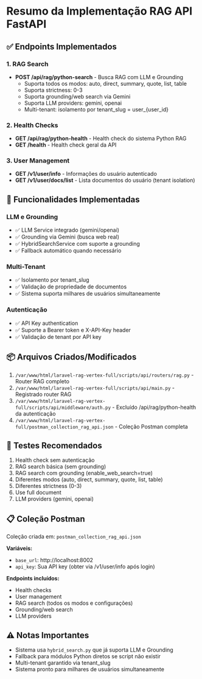 # Resumo da Implementação RAG API FastAPI

## ✅ Endpoints Implementados

### 1. RAG Search
- **POST /api/rag/python-search** - Busca RAG com LLM e Grounding
  - Suporta todos os modos: auto, direct, summary, quote, list, table
  - Suporta strictness: 0-3
  - Suporta grounding/web search via Gemini
  - Suporta LLM providers: gemini, openai
  - Multi-tenant: isolamento por tenant_slug = user_{user_id}

### 2. Health Checks
- **GET /api/rag/python-health** - Health check do sistema Python RAG
- **GET /health** - Health check geral da API

### 3. User Management
- **GET /v1/user/info** - Informações do usuário autenticado
- **GET /v1/user/docs/list** - Lista documentos do usuário (tenant isolation)

## 🔧 Funcionalidades Implementadas

### LLM e Grounding
- ✅ LLM Service integrado (gemini/openai)
- ✅ Grounding via Gemini (busca web real)
- ✅ HybridSearchService com suporte a grounding
- ✅ Fallback automático quando necessário

### Multi-Tenant
- ✅ Isolamento por tenant_slug
- ✅ Validação de propriedade de documentos
- ✅ Sistema suporta milhares de usuários simultaneamente

### Autenticação
- ✅ API Key authentication
- ✅ Suporte a Bearer token e X-API-Key header
- ✅ Validação de tenant por API key

## 📦 Arquivos Criados/Modificados

1. `/var/www/html/laravel-rag-vertex-full/scripts/api/routers/rag.py` - Router RAG completo
2. `/var/www/html/laravel-rag-vertex-full/scripts/api/main.py` - Registrado router RAG
3. `/var/www/html/laravel-rag-vertex-full/scripts/api/middleware/auth.py` - Excluído /api/rag/python-health da autenticação
4. `/var/www/html/laravel-rag-vertex-full/postman_collection_rag_api.json` - Coleção Postman completa

## 🧪 Testes Recomendados

1. Health check sem autenticação
2. RAG search básica (sem grounding)
3. RAG search com grounding (enable_web_search=true)
4. Diferentes modos (auto, direct, summary, quote, list, table)
5. Diferentes strictness (0-3)
6. Use full document
7. LLM providers (gemini, openai)

## 📋 Coleção Postman

Coleção criada em: `postman_collection_rag_api.json`

**Variáveis:**
- `base_url`: http://localhost:8002
- `api_key`: Sua API key (obter via /v1/user/info após login)

**Endpoints incluídos:**
- Health checks
- User management
- RAG search (todos os modos e configurações)
- Grounding/web search
- LLM providers

## ⚠️ Notas Importantes

- Sistema usa `hybrid_search.py` que já suporta LLM e Grounding
- Fallback para módulos Python diretos se script não existir
- Multi-tenant garantido via tenant_slug
- Sistema pronto para milhares de usuários simultaneamente
